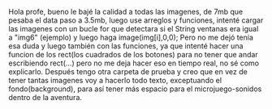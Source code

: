 Hola profe, bueno le bajé la calidad a todas las imagenes, de 7mb que pesaba el data paso a 3.5mb, luego use arreglos y funciones, intenté cargar las imagenes con un bucle for que detectara si el String ventanas era igual a "img6" (ejemplo) y luego haga image(img[i],0,0); Pero no me dejó tenía esa duda y luego también con las funciones, ya que intenté hacer una funcion de los rect(los cuadrados de los botones) para no tener que andar escribiendo rect(...) pero no me deja hacer eso en tiempo real, no sé como explicarlo.
Después tengo otra carpeta de prueba y creo que en vez de tener tantas imagenes voy a hacerlo todo texto, exceptuando el fondo(background), para así tener más espacio para el microjuego-sonidos dentro de la aventura.